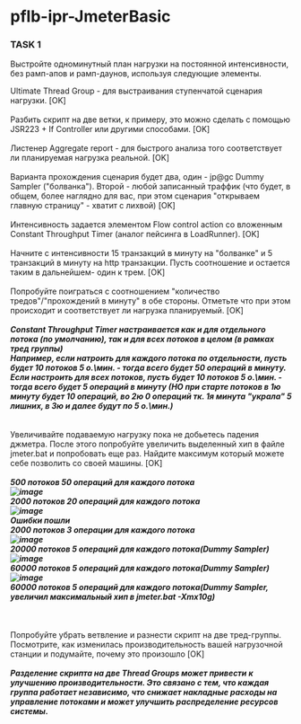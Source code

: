 # pflb-ipr-JmeterBasic
<h3>TASK 1</h3>

Выстройте одноминутный план нагрузки на постоянной интенсивности, без рамп-апов и рамп-даунов, используя следующие элементы.<br/>

Ultimate Thread Group - для выстраивания ступенчатой сценария нагрузки. [OK]<br/><br/>
Разбить скрипт на две ветки, к примеру, это можно сделать с помощью JSR223 + If Controller или другими способами. [OK]<br/><br/>
Листенер Aggregate report - для быстрого анализа того соответствует ли планируемая нагрузка реальной. [OK]<br/><br/>
Варианта прохождения сценария будет два, один - jp@gc Dummy Sampler ("болванка"). Второй - любой записанный траффик (что будет, в общем, более наглядно для вас, при этом сценария "открываем главную страницу" - хватит с лихвой) [OK]<br/><br/>
Интенсивность задается элементом Flow control action со вложенным Constant Throughput Timer (аналог пейсинга в LoadRunner). [OK]<br/><br/>
Начните с интенсивности 15 транзакций в минуту на "болванке" и 5 транзакций в минуту на http транзакции. Пусть соотношение и остается таким в дальнейшем- один к трем. [OK]<br/><br/>
Попробуйте поиграться с соотношением "количество тредов"/"прохождений в минуту" в обе стороны. Отметьте что при этом происходит и соответствует ли нагрузка планируемый. [OK]<br/>
***<br/> Constant Throughput Timer настраивается как и для отдельного потока (по умолчанию), так и для всех потоков в целом (в рамках тред группы) <br/>
Например, если натроить для каждого потока по отдельности, пусть будет 10 потоков 5 о.\мин. - тогда всего будет 50 операций в минуту.<br/>
Если настроить для всех потоков, пусть будет 10 потоков 5 о.\мин. - тогда всего будет 5 операций в минуту (НО при старте потоков в 1ю минуту будет 10 операций, во 2ю 0 операций тк. 1я минута "украла" 5 лишних, в 3ю и далее будут по 5 о.\мин.) <br/>***
<br/><br/>
Увеличивайте подаваемую нагрузку пока не добьетесь падения джметра. После этого попробуйте увеличить выделенный хип в файле jmeter.bat и попробовать еще раз. Найдите максимум который можете себе позволить со своей машины. [OK]<br/>
***<br/>
500 потоков 50 операций для каждого потока<br/>
![image](https://github.com/user-attachments/assets/eb48102d-a3c7-4d27-9a0e-25717bde3759)<br/>
2000 потоков 20 операций для каждого потока<br/>
![image](https://github.com/user-attachments/assets/ab0ee361-4e03-4264-be08-226d08a2065c)<br/>
Ошибки пошли<br/>
2000 потоков 3 операции для каждого потока<br/>
![image](https://github.com/user-attachments/assets/9a20f74d-1ccb-4eb8-9b04-cba39d91cfa4)<br/>
20000 потоков 5 операций для каждого потока(Dummy Sampler)<br/>
![image](https://github.com/user-attachments/assets/23f4cce1-6b04-43a7-b6b4-cc7892770d05)<br/>
60000 потоков 5 операций для каждого потока(Dummy Sampler)<br/>
![image](https://github.com/user-attachments/assets/4d2b5fad-1f39-4659-a834-a8d0fffa1d47)<br/>
60000 потоков 5 операций для каждого потока(Dummy Sampler, увеличил максимальный хип в jmeter.bat -Xmx10g)<br/>
<br/>***
<br/><br/>
Попробуйте убрать ветвление и разнести скрипт на две тред-группы. Посмотрите, как изменилась производительность вашей нагрузочной станции и подумайте, почему это произошло [OK]<br/>
***<br/>
Разделение скрипта на две Thread Groups может привести к улучшению производительности. Это связано с тем, что каждая группа работает независимо, что снижает накладные расходы на управление потоками и может улучшить распределение ресурсов системы.
<br/>***
